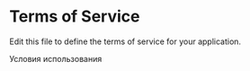 # Terms of Service

Edit this file to define the terms of service for your application.

Условия использования
